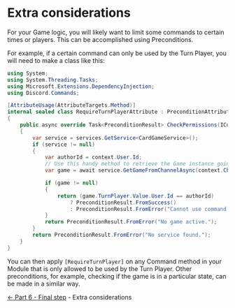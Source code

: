 ﻿Extra considerations
====================

For your Game logic, you will likely want to limit some commands
to certain times or players. This can be accomplished using Preconditions.

For example, if a certain command can only be used by the Turn Player,
you will need to make a class like this:
```cs
using System;
using System.Threading.Tasks;
using Microsoft.Extensions.DependencyInjection;
using Discord.Commands;

[AttributeUsage(AttributeTargets.Method)]
internal sealed class RequireTurnPlayerAttribute : PreconditionAttribute
{
    public async override Task<PreconditionResult> CheckPermissions(ICommandContext context, CommandInfo command, IServiceProvider services)
    {
        var service = services.GetService<CardGameService>();
        if (service != null)
        {
            var authorId = context.User.Id;
            // Use this handy method to retrieve the Game instance going on, if any
            var game = await service.GetGameFromChannelAsync(context.Channel);

            if (game != null)
            {
                return (game.TurnPlayer.Value.User.Id == authorId)
                    ? PreconditionResult.FromSuccess()
                    : PreconditionResult.FromError("Cannot use command at this time.");
            }
            return PreconditionResult.FromError("No game active.");
        }
        return PreconditionResult.FromError("No service found.");
    }
}
```

You can then apply `[RequireTurnPlayer]` on any Command method in your Module that
is only allowed to be used by the Turn Player. Other preconditions, for example,
checking if the game is in a particular state, can be made in a similar way.


[<- Part 6 - Final step](6-FinalStep.md) - Extra considerations